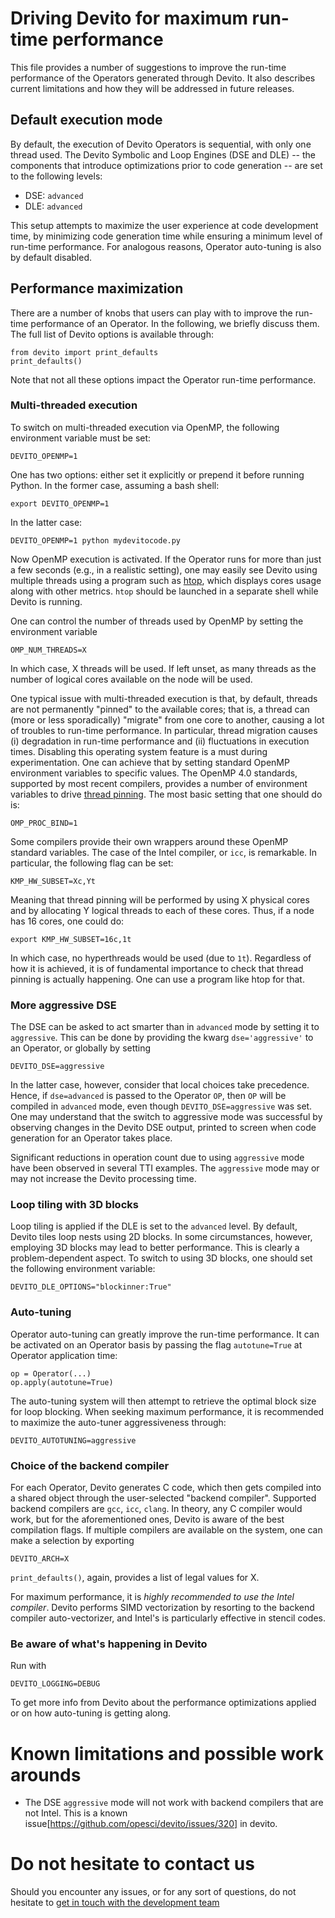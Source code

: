 # Driving Devito for maximum run-time performance

This file provides a number of suggestions to improve the run-time performance
of the Operators generated through Devito. It also describes current
limitations and how they will be addressed in future releases.

## Default execution mode

By default, the execution of Devito Operators is sequential, with only one
thread used. The Devito Symbolic and Loop Engines (DSE and DLE) -- the
components that introduce optimizations prior to code generation -- are set to
the following levels:
 * DSE: `advanced`
 * DLE: `advanced`

This setup attempts to maximize the user experience at code development time,
by minimizing code generation time while ensuring a minimum level of run-time
performance. For analogous reasons, Operator auto-tuning is also by default
disabled.

## Performance maximization

There are a number of knobs that users can play with to improve the run-time
performance of an Operator. In the following, we briefly discuss them. The
full list of Devito options is available through:
```
from devito import print_defaults
print_defaults()
```
Note that not all these options impact the Operator run-time performance.

### Multi-threaded execution

To switch on multi-threaded execution via OpenMP, the following environment
variable must be set:
```
DEVITO_OPENMP=1
```
One has two options: either set it explicitly or prepend it before running
Python. In the former case, assuming a bash shell:
```
export DEVITO_OPENMP=1
```
In the latter case:
```
DEVITO_OPENMP=1 python mydevitocode.py
```

Now OpenMP execution is activated. If the Operator runs for more than just a
few seconds (e.g., in a realistic setting), one may easily see Devito using
multiple threads using a program such as [htop](http://hisham.hm/htop/), which
displays cores usage along with other metrics. `htop` should be launched in a
separate shell while Devito is running.

One can control the number of threads used by OpenMP by setting the
environment variable
```
OMP_NUM_THREADS=X
```
In which case, X threads will be used. If left unset, as many threads as the
number of logical cores available on the node will be used.

One typical issue with multi-threaded execution is that, by default, threads
are not permanently "pinned" to the available cores; that is, a thread can
(more or less sporadically) "migrate" from one core to another, causing a lot
of troubles to run-time performance. In particular, thread migration causes (i)
degradation in run-time performance and (ii) fluctuations in execution times.
Disabling this operating system feature is a must during experimentation. One
can achieve that by setting standard OpenMP environment variables to specific
values. The OpenMP 4.0 standards, supported by most recent compilers, provides
a number of environment variables to drive [thread
pinning](http://www.openmp.org/wp-content/uploads/OpenMP4.0.0.pdf). The most
basic setting that one should do is:
```
OMP_PROC_BIND=1
```

Some compilers provide their own wrappers around these OpenMP standard
variables. The case of the Intel compiler, or `icc`, is remarkable. In
particular, the following flag can be set:
```
KMP_HW_SUBSET=Xc,Yt
```
Meaning that thread pinning will be performed by using X physical cores and by
allocating Y logical threads to each of these cores. Thus, if a node has 16
cores, one could do:
```
export KMP_HW_SUBSET=16c,1t
```
In which case, no hyperthreads would be used (due to `1t`).
Regardless of how it is achieved, it is of fundamental importance to check
that thread pinning is actually happening. One can use a program like htop for
that.

### More aggressive DSE

The DSE can be asked to act smarter than in `advanced` mode by setting it to
`aggressive`. This can be done by providing the kwarg `dse='aggressive'` to an
Operator, or globally by setting
```
DEVITO_DSE=aggressive
```
In the latter case, however, consider that local choices take precedence.
Hence, if `dse=advanced` is passed to the Operator `OP`, then `OP` will be
compiled in `advanced` mode, even though `DEVITO_DSE=aggressive` was set.
One may understand that the switch to aggressive mode was successful by
observing changes in the Devito DSE output, printed to screen when code
generation for an Operator takes place.

Significant reductions in operation count due to using `aggressive` mode have
been observed in several TTI examples. The `aggressive` mode may or may not
increase the Devito processing time.

### Loop tiling with 3D blocks

Loop tiling is applied if the DLE is set to the `advanced` level. By default,
Devito tiles loop nests using 2D blocks. In some circumstances, however,
employing 3D blocks may lead to better performance. This is clearly a
problem-dependent aspect. To switch to using 3D blocks, one should set the
following environment variable:
```
DEVITO_DLE_OPTIONS="blockinner:True"
```

### Auto-tuning

Operator auto-tuning can greatly improve the run-time performance. It can be
activated on an Operator basis by passing the flag `autotune=True` at
Operator application time:
```
op = Operator(...)
op.apply(autotune=True)
```
The auto-tuning system will then attempt to retrieve the optimal block size for
loop blocking. When seeking maximum performance, it is recommended to maximize the
auto-tuner aggressiveness through:
```
DEVITO_AUTOTUNING=aggressive
```

### Choice of the backend compiler

For each Operator, Devito generates C code, which then gets compiled into a
shared object through the user-selected "backend compiler". Supported backend
compilers are `gcc`, `icc`, `clang`. In theory, any C compiler would work, but
for the aforementioned ones, Devito is aware of the best compilation flags. If
multiple compilers are available on the system, one can make a selection by
exporting
```
DEVITO_ARCH=X
```
`print_defaults()`, again, provides a list of legal values for X.

For maximum performance, it is *highly recommended to use the Intel compiler*.
Devito performs SIMD vectorization by resorting to the backend compiler
auto-vectorizer, and Intel's is particularly effective in stencil codes.

### Be aware of what's happening in Devito

Run with
```
DEVITO_LOGGING=DEBUG
```
To get more info from Devito about the performance optimizations applied or
on how auto-tuning is getting along.

# Known limitations and possible work arounds

 * The DSE `aggressive` mode will not work with backend compilers that are not
   Intel. This is a known
   issue[https://github.com/opesci/devito/issues/320] in devito.

# Do not hesitate to contact us

Should you encounter any issues, or for any sort of questions, do not hesitate
to [get in touch with the development team](https://opesci-slackin.now.sh/)
